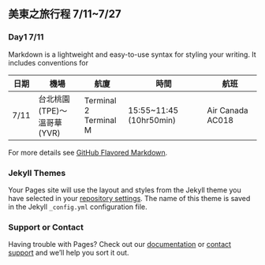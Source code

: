 ## 美東之旅行程 7/11~7/27


### Day1 7/11

Markdown is a lightweight and easy-to-use syntax for styling your writing. It includes conventions for

|日期   	|機場   	|航廈|時間   	|航班   	|   
|---	|---	|---	|---	|---	|
|7/11   	|台北桃園(TPE)～ <br> 溫哥華(YVR)   	|Terminal 2 <br> Terminal M |15:55~11:45 (10hr50min) |Air Canada AC018 	|   	|
For more details see [GitHub Flavored Markdown](https://guides.github.com/features/mastering-markdown/).

### Jekyll Themes

Your Pages site will use the layout and styles from the Jekyll theme you have selected in your [repository settings](https://github.com/102306071/AmericaTrip/settings). The name of this theme is saved in the Jekyll `_config.yml` configuration file.

### Support or Contact

Having trouble with Pages? Check out our [documentation](https://help.github.com/categories/github-pages-basics/) or [contact support](https://github.com/contact) and we’ll help you sort it out.
